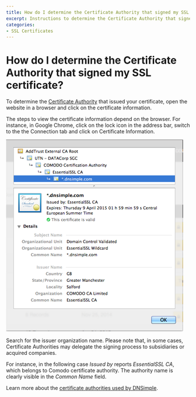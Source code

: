 ```yaml
---
title: How do I determine the Certificate Authority that signed my SSL certificate?
excerpt: Instructions to determine the Certificate Authority that signed an SSL certificate.
categories:
- SSL Certificates
---
```


# How do I determine the Certificate Authority that signed my SSL certificate?

To determine the [Certificate Authority](/articles/what-is-certificate-authority) that issued your certificate, open the website in a browser and click on the certificate information.

The steps to view the certificate information depend on the browser. For instance, in Google Chrome, click on the lock icon in the address bar, switch to the the <label>Connection</label> tab and click on <label>Certificate Information</label>.

![](/files/dnsimple-certificate-determine-authority.png)

Search for the issuer organization name. Please note that, in some cases, Certificate Authorities may delegate the signing process to subsidiaries or acquired companies.

For instance, in the following case *Issued by* reports *EssentialSSL CA*, which belongs to Comodo certificate authority. The authority name is clearly visible in the *Common Name* field.

Learn more about the [certificate authorities used by DNSimple](/articles/ssl-certificate-authorities).
